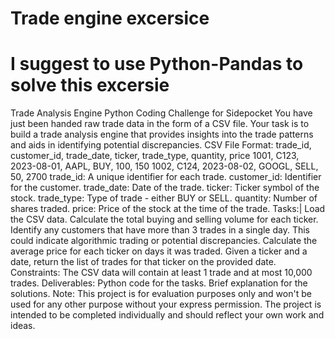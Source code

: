 # Trade engine excersice
# I suggest to use Python-Pandas to solve this excersie

Trade Analysis Engine
Python Coding Challenge for Sidepocket
You have just been handed raw trade data in the form of a CSV file. Your task is to build a trade
analysis engine that provides insights into the trade patterns and aids in identifying potential
discrepancies.
CSV File Format:
trade_id, customer_id, trade_date, ticker, trade_type, quantity, price
1001, C123, 2023-08-01, AAPL, BUY, 100, 150
1002, C124, 2023-08-02, GOOGL, SELL, 50, 2700
trade_id: A unique identifier for each trade.
customer_id: Identifier for the customer.
trade_date: Date of the trade.
ticker: Ticker symbol of the stock.
trade_type: Type of trade - either BUY or SELL.
quantity: Number of shares traded.
price: Price of the stock at the time of the trade.
Tasks:|
Load the CSV data.
Calculate the total buying and selling volume for each ticker.
Identify any customers that have more than 3 trades in a single day. This could indicate
algorithmic trading or potential discrepancies.
Calculate the average price for each ticker on days it was traded.
Given a ticker and a date, return the list of trades for that ticker on the provided date.
Constraints:
The CSV data will contain at least 1 trade and at most 10,000 trades.
Deliverables:
Python code for the tasks.
Brief explanation for the solutions.
Note: This project is for evaluation purposes only and won't be used for any other
purpose without your express permission. The project is intended to be completed
individually and should reflect your own work and ideas.
